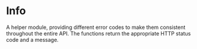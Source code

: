 # Info
A helper module, providing different error codes to make them consistent throughout the entire API. The functions
return the appropriate HTTP status code and a message.
